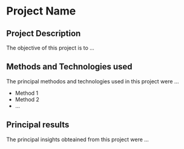 # Project Name

## Project Description

The objective of this project is to ...

## Methods and Technologies used

The principal methodos and technologies used in this project were ...

- Method 1
- Method 2
- ...

## Principal results

The principal insights obteained from this project were ...




